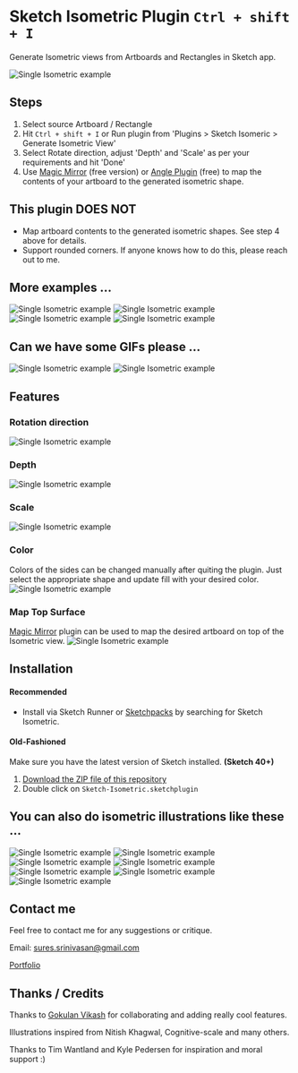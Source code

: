 # Sketch Isometric Plugin `Ctrl + shift + I`
Generate Isometric views from Artboards and Rectangles in Sketch app.


![Single Isometric example](http://www.sureskumar.com/sketch-isometric/github_imgs/sketch_isometric_sample_08.jpg)

## Steps
1. Select source Artboard / Rectangle
2. Hit `Ctrl + shift + I` or Run plugin from 'Plugins > Sketch Isomeric > Generate Isometric View'
3. Select Rotate direction, adjust 'Depth' and 'Scale' as per your requirements and hit 'Done'
4. Use [Magic Mirror](https://magicsketch.io/mirror/) (free version) or [Angle Plugin](https://designcode.io/angle) (free) to map the contents of your artboard to the generated isometric shape.

## This plugin DOES NOT
- Map artboard contents to the generated isometric shapes. See step 4 above for details.
- Support rounded corners. If anyone knows how to do this, please reach out to me.

## More examples ...

![Single Isometric example](http://www.sureskumar.com/sketch-isometric/github_imgs/sketch_isometric_sample_01.jpg)
![Single Isometric example](http://www.sureskumar.com/sketch-isometric/github_imgs/sketch_isometric_sample_02.jpg)
![Single Isometric example](http://www.sureskumar.com/sketch-isometric/github_imgs/sketch_isometric_sample_05.jpg)
![Single Isometric example](http://www.sureskumar.com/sketch-isometric/github_imgs/sketch_isometric_sample_06.jpg)

## Can we have some GIFs please ...

![Single Isometric example](http://www.sureskumar.com/sketch-isometric/github_imgs/sketch_isometric_demo_2.gif)
![Single Isometric example](http://www.sureskumar.com/sketch-isometric/github_imgs/sketch_isometric_demo_1.gif)


## Features
### Rotation direction
![Single Isometric example](http://www.sureskumar.com/sketch-isometric/github_imgs/sketch_isometric_demo_7.gif)

### Depth
![Single Isometric example](http://www.sureskumar.com/sketch-isometric/github_imgs/sketch_isometric_demo_3.gif)

### Scale
![Single Isometric example](http://www.sureskumar.com/sketch-isometric/github_imgs/sketch_isometric_demo_4.gif)

### Color
Colors of the sides can be changed manually after quiting the plugin. Just select the appropriate shape and update fill with your desired color.
![Single Isometric example](http://www.sureskumar.com/sketch-isometric/github_imgs/sketch_isometric_demo_5.gif)

### Map Top Surface
[Magic Mirror](https://magicsketch.io/mirror/) plugin can be used to map the desired artboard on top of the Isometric view.
![Single Isometric example](http://www.sureskumar.com/sketch-isometric/github_imgs/sketch_isometric_demo_6.gif)


## Installation

#### Recommended
* Install via Sketch Runner or [Sketchpacks](https://sketchpacks.com/sureskumar/sketch-isometric/install) by searching for Sketch Isometric.

#### Old-Fashioned

Make sure you have the latest version of Sketch installed. **(Sketch 40+)**

1. [Download the ZIP file of this repository](https://github.com/sureskumar/sketch-isometric/archive/master.zip)
2. Double click on `Sketch-Isometric.sketchplugin`


## You can also do isometric illustrations like these ...

![Single Isometric example](http://www.sureskumar.com/sketch-isometric/github_imgs/sketch_isometric_sample_04.jpg)
![Single Isometric example](http://www.sureskumar.com/sketch-isometric/github_imgs/sketch_isometric_sample_12.jpg)
![Single Isometric example](http://www.sureskumar.com/sketch-isometric/github_imgs/sketch_isometric_sample_11.jpg)
![Single Isometric example](http://www.sureskumar.com/sketch-isometric/github_imgs/sketch_isometric_sample_03.jpg)
![Single Isometric example](http://www.sureskumar.com/sketch-isometric/github_imgs/sketch_isometric_sample_13.jpg)
![Single Isometric example](http://www.sureskumar.com/sketch-isometric/github_imgs/sketch_isometric_sample_10.jpg)
![Single Isometric example](http://www.sureskumar.com/sketch-isometric/github_imgs/sketch_isometric_sample_09.jpg)

## Contact me

Feel free to contact me for any suggestions or critique.

Email: sures.srinivasan@gmail.com

[Portfolio](http://www.sureskumar.com)

## Thanks / Credits

Thanks to [Gokulan Vikash](https://github.com/gokul0) for collaborating and adding really cool features.

Illustrations inspired from Nitish Khagwal, Cognitive-scale and many others.

Thanks to Tim Wantland and Kyle Pedersen for inspiration and moral support :)